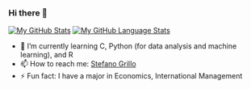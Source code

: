 ### Hi there 👋


[![My GitHub Stats](https://github-readme-stats.vercel.app/api/?username=stefanogrillo&count_private=true&theme=tokyonight&showicons=true)]()
[![My GitHub Language Stats](https://github-readme-stats.vercel.app/api/top-langs/?username=stefanogrillo&langs_count=5&theme=tokyonight)]()

- 🌱 I’m currently learning C, Python (for data analysis and machine learning), and R
- 📫 How to reach me: [Stefano Grillo](www.linkedin.com/in/stefano-grillo-868038148)
- ⚡ Fun fact: I have a major in Economics, International Management

<!--
**stefanogrillo/stefanogrillo** is a ✨ _special_ ✨ repository because its `README.md` (this file) appears on your GitHub profile.

Here are some ideas to get you started:

- 🔭 I’m currently working on ...
- 🌱 I’m currently learning ...
- 👯 I’m looking to collaborate on ...
- 🤔 I’m looking for help with ...
- 💬 Ask me about ...
- 📫 How to reach me: ...
- 😄 Pronouns: ...
- ⚡ Fun fact: ...
-->
